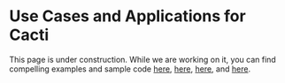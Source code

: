 # Use Cases and Applications for Cacti

This page is under construction. While we are working on it, you can find compelling examples and sample code [here](https://github.com/hyperledger/cacti/blob/main/whitepaper/whitepaper.md), [here](./weaver/user-stories/), [here](https://github.com/hyperledger/cacti/tree/main/examples), and [here](https://github.com/hyperledger/cacti/tree/main/weaver/samples).
